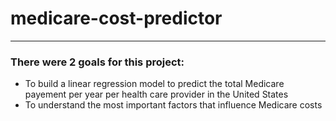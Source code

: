 # medicare-cost-predictor

---------

### There were 2 goals for this project:

* To build a linear regression model to predict the total Medicare payement per year per health care provider in the United States
* To understand the most important factors that influence Medicare costs